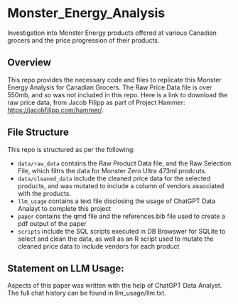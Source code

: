 # Monster_Energy_Analysis
Investigation into Monster Energy products offered at various Canadian grocers and the price progression of their products.

## Overview

This repo provides the necessary code and files to replicate this Monster Energy Analysis for Canadian Grocers. The Raw Price Data file is over 550mb, and so was not included in this repo. Here is a link to download the raw price data, from Jacob Filipp as part of Project Hammer: https://jacobfilipp.com/hammer/. 

## File Structure 

This repo is structured as per the following:

- `data/raw_data` contains the Raw Product Data file, and the Raw Selection File, which filtrs the data for Monster Zero Ultra 473ml prodcuts.
- `data/cleaned_data` include the cleaned price data for the selected products, and was mutated to include a column of vendors associated with the products.
- `llm_usage` contains a text file disclosing the usage of ChatGPT Data Analayt to complete this project
- `paper` contains the qmd file and the references.bib file used to create a pdf output of the paper
- `scripts` include the SQL scripts executed in DB Browswer for SQLite to select and clean the data, as well as an R script used to mutate the cleaned price data to include vendors for each product

## Statement on LLM Usage: 
Aspects of this paper was written with the help of ChatGPT Data Analyst. The full chat history can be found in llm_usage/llm.txt. 
